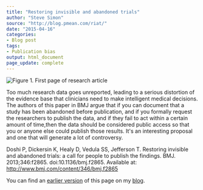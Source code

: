 ```yaml
---
title: "Restoring invisible and abandoned trials"
author: "Steve Simon"
source: "http://blog.pmean.com/riat/"
date: "2015-04-16"
categories:
- Blog post
tags:
- Publication bias
output: html_document
page_update: complete
---
```


![Figure 1. First page of research article](http://www.pmean.com/new-images/15/riat01.png)

<div class="notes">

Too much research data goes unreported, leading to a serious distortion of the evidence base that clinicians need to make intelligent medical decisions. The authors of this paper in BMJ argue that if you can document that a study has been abandoned before publication, and if you formally request the researchers to publish the data, and if they fail to act within a certain amount of time,then the data should be considered public access so that you or anyone else could publish those results. It's an interesting proposal and one that will generate a lot of controversy.

<!---More--->

Doshi P, Dickersin K, Healy D, Vedula SS, Jefferson T. Restoring invisible and abandoned trials: a call for people to publish the findings. BMJ. 2013;346:f2865. doi:10.1136/bmj.f2865. Available at: <http://www.bmj.com/content/346/bmj.f2865>

You can find an [earlier version][sim1] of this page on my [blog][sim2].

[sim1]: http://blog.pmean.com/riat/
[sim2]: http://blog.pmean.com

</div>


